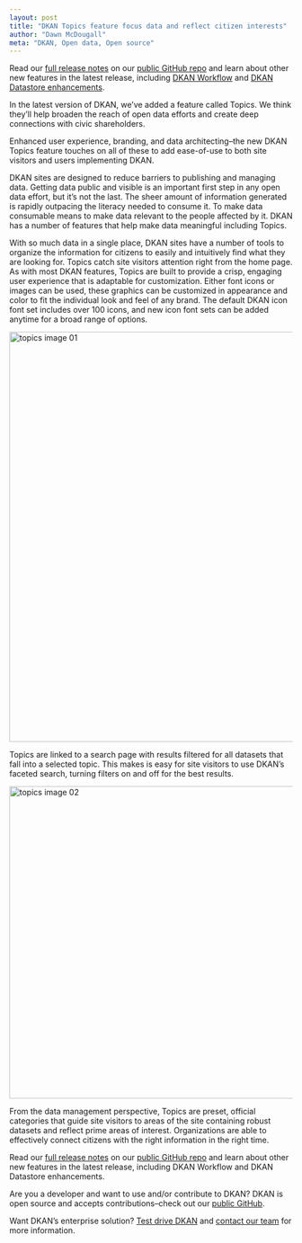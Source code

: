 ```yaml
---
layout: post
title: "DKAN Topics feature focus data and reflect citizen interests"
author: "Dawn McDougall"
meta: "DKAN, Open data, Open source"
---
```


Read our [full release notes](https://github.com/NuCivic/dkan/releases/tag/7.x-1.12) on our [public GitHub repo](https://github.com/NuCivic/dkan) and learn about other new features in the latest release, including [DKAN Workflow](http://www.nucivic.com/new-feature-alert-dkan-workflow/) and [DKAN Datastore enhancements](http://www.nucivic.com/dkan-datastore-enhancement-bigger-files-painless-import/).

In the latest version of DKAN, we’ve added a feature called Topics. We think they’ll help broaden the reach of open data efforts and create deep connections with civic shareholders.

Enhanced user experience, branding, and data architecting–the new DKAN Topics feature touches on all of these to add ease-of-use to both site visitors and users implementing DKAN.

DKAN sites are designed to reduce barriers to publishing and managing data. Getting data public and visible is an important first step in any open data effort, but it’s not the last. The sheer amount of information generated is rapidly outpacing the literacy needed to consume it. To make data consumable means to make data relevant to the people affected by it. DKAN has a number of features that help make data meaningful including Topics.

With so much data in a single place, DKAN sites have a number of tools to organize the information for citizens to easily and intuitively find what they are looking for. Topics catch site visitors attention right from the home page. As with most DKAN features, Topics are built to provide a crisp, engaging user experience that is adaptable for customization. Either font icons or images can be used, these graphics can be customized in appearance and color to fit the individual look and feel of any brand. The default DKAN icon font set includes over 100 icons, and new icon font sets can be added anytime for a broad range of options.

<a href="{{site.baseurl}}/img/uploads/2016/04/topics-image-01.png"><img class="alignnone size-full wp-image-3753" src="{{site.baseurl}}/img/uploads/2016/04/topics-image-01.png" alt="topics image 01" width="1179" height="730"></a>

Topics are linked to a search page with results filtered for all datasets that fall into a selected topic. This makes is easy for site visitors to use DKAN’s faceted search, turning filters on and off for the best results.

<a href="{{site.baseurl}}/img/uploads/2016/04/topics-image-02.png"><img class="alignnone wp-image-3754" src="{{site.baseurl}}/img/uploads/2016/04/topics-image-02.png" alt="topics image 02" width="656" height="556"></a>

From the data management perspective, Topics are preset, official categories that guide site visitors to areas of the site containing robust datasets and reflect prime areas of interest. Organizations are able to effectively connect citizens with the right information in the right time.

Read our [full release notes](https://github.com/NuCivic/dkan/releases/tag/7.x-1.12) on our [public GitHub repo](https://github.com/NuCivic/dkan) and learn about other new features in the latest release, including DKAN Workflow and DKAN Datastore enhancements.

Are you a developer and want to use and/or contribute to DKAN? DKAN is open source and accepts contributions–check out our [public GitHub](https://github.com/NuCivic/dkan).

Want DKAN’s enterprise solution? [Test drive DKAN](http://demo.getdkan.com/) and [contact our team](mailto:contact@nucivic.com) for more information.
